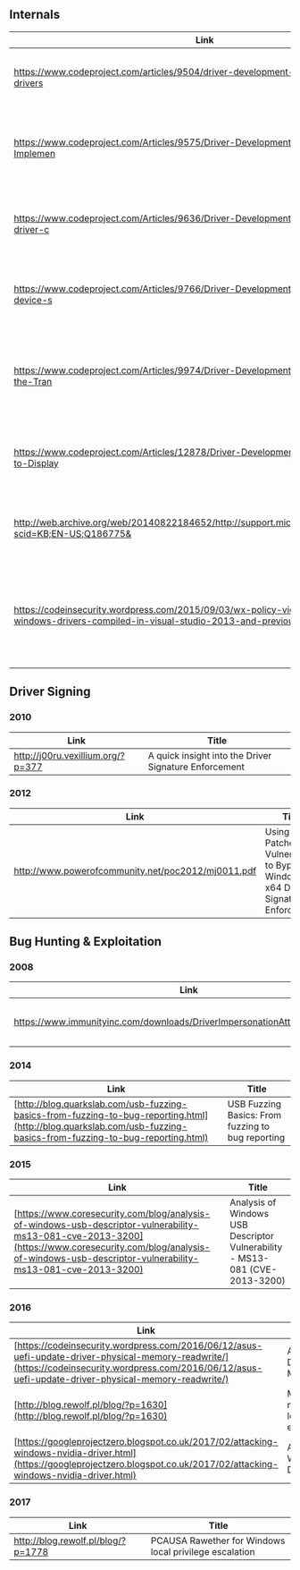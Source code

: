 ## Internals
| Link                                                                                       | Title                                              |
|--------------------------------------------------------------------------------------------|----------------------------------------------------|
| https://www.codeproject.com/articles/9504/driver-development-part-introduction-to-drivers  | Driver Development Part 1: Introduction to Drivers |  
| https://www.codeproject.com/Articles/9575/Driver-Development-Part-Introduction-to-Implemen | Driver Development Part 2: Introduction to Implementing IOCTLs |  
| https://www.codeproject.com/Articles/9636/Driver-Development-Part-Introduction-to-driver-c | Driver Development Part 3: Introduction to driver contexts |  
| https://www.codeproject.com/Articles/9766/Driver-Development-Part-Introduction-to-device-s | Driver Development Part 4: Introduction to device stacks |  
| https://www.codeproject.com/Articles/9974/Driver-Development-Part-Introduction-to-the-Tran | Driver Development Part 5: Introduction to the Transport Device Interface |  
| https://www.codeproject.com/Articles/12878/Driver-Development-Part-Introduction-to-Display | Driver Development Part 6: Introduction to Display Drivers |  
| http://web.archive.org/web/20140822184652/http://support.microsoft.com/default.aspx?scid=KB;EN-US;Q186775& | Tips for Windows NT Driver Developers -- Things to Avoid |  
| https://codeinsecurity.wordpress.com/2015/09/03/wx-policy-violation-affecting-all-windows-drivers-compiled-in-visual-studio-2013-and-previous/ | W^X policy violation affecting all Windows drivers compiled in Visual Studio 2013 and previous |  

## Driver Signing
### 2010
| Link                                                                                       | Title                                              |
|--------------------------------------------------------------------------------------------|----------------------------------------------------|
| http://j00ru.vexillium.org/?p=377 | A quick insight into the Driver Signature Enforcement |

### 2012 
| Link                                                                                       | Title                                              |
|--------------------------------------------------------------------------------------------|----------------------------------------------------|
| http://www.powerofcommunity.net/poc2012/mj0011.pdf | Using a Patched Vulnerability to Bypass Windows 8 x64 Driver Signature Enforcement |  


## Bug Hunting & Exploitation

### 2008
| Link                                                                                       | Title                                              |
|--------------------------------------------------------------------------------------------|----------------------------------------------------|
| https://www.immunityinc.com/downloads/DriverImpersonationAttack_i2omgmt.pdf | I2OMGMT Driver Impersonation Attack |  

### 2014
| Link                                                                                       | Title                                              |
|--------------------------------------------------------------------------------------------|----------------------------------------------------|
| [http://blog.quarkslab.com/usb-fuzzing-basics-from-fuzzing-to-bug-reporting.html](http://blog.quarkslab.com/usb-fuzzing-basics-from-fuzzing-to-bug-reporting.html) | USB Fuzzing Basics: From fuzzing to bug reporting |

### 2015 
| Link                                                                                       | Title                                              |
|--------------------------------------------------------------------------------------------|----------------------------------------------------|
| [https://www.coresecurity.com/blog/analysis-of-windows-usb-descriptor-vulnerability-ms13-081-cve-2013-3200](https://www.coresecurity.com/blog/analysis-of-windows-usb-descriptor-vulnerability-ms13-081-cve-2013-3200) | Analysis of Windows USB Descriptor Vulnerability - MS13-081 (CVE-2013-3200) |

### 2016
| Link                                                                                       | Title                                              |
|--------------------------------------------------------------------------------------------|----------------------------------------------------|
| [https://codeinsecurity.wordpress.com/2016/06/12/asus-uefi-update-driver-physical-memory-readwrite/](https://codeinsecurity.wordpress.com/2016/06/12/asus-uefi-update-driver-physical-memory-readwrite/) | ASUS UEFI Update Driver Physical Memory Read/Write |  
| [http://blog.rewolf.pl/blog/?p=1630](http://blog.rewolf.pl/blog/?p=1630) | MSI ntiolib.sys/winio.sys local privilege escalation |  
| [https://googleprojectzero.blogspot.co.uk/2017/02/attacking-windows-nvidia-driver.html](https://googleprojectzero.blogspot.co.uk/2017/02/attacking-windows-nvidia-driver.html) 	| Attacking the Windows NVIDIA Driver |


### 2017
| Link                                                                                       | Title                                              |
|--------------------------------------------------------------------------------------------|----------------------------------------------------|
| http://blog.rewolf.pl/blog/?p=1778 | PCAUSA Rawether for Windows local privilege escalation |